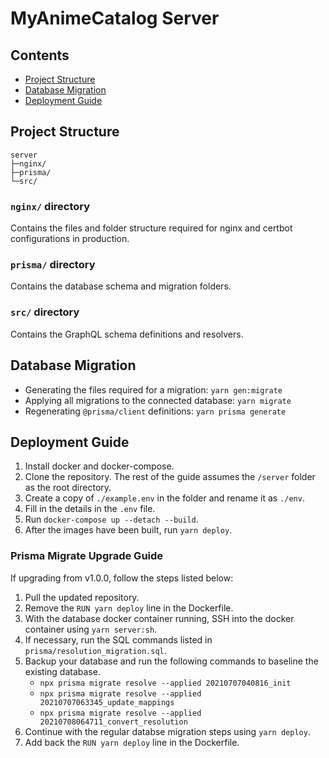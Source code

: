 # MyAnimeCatalog Server

## Contents

- [Project Structure](#project-structure)
- [Database Migration](#database-migration)
- [Deployment Guide](#deployment-guide)

## Project Structure

```
server
├─nginx/
├─prisma/
└─src/
```

### `nginx/` directory

Contains the files and folder structure required for nginx and certbot configurations in production.

### `prisma/` directory

Contains the database schema and migration folders.

### `src/` directory

Contains the GraphQL schema definitions and resolvers.

## Database Migration

- Generating the files required for a migration: `yarn gen:migrate`
- Applying all migrations to the connected database: `yarn migrate`
- Regenerating `@prisma/client` definitions: `yarn prisma generate`

## Deployment Guide

1. Install docker and docker-compose.
1. Clone the repository. The rest of the guide assumes the `/server` folder as the root directory.
1. Create a copy of `./example.env` in the folder and rename it as `./env`.
1. Fill in the details in the `.env` file.
1. Run `docker-compose up --detach --build`.
1. After the images have been built, run `yarn deploy`.

### Prisma Migrate Upgrade Guide

If upgrading from v1.0.0, follow the steps listed below: 
1. Pull the updated repository.
1. Remove the `RUN yarn deploy` line in the Dockerfile.
1. With the database docker container running, SSH into the docker container using `yarn server:sh`.
1. If necessary, run the SQL commands listed in `prisma/resolution_migration.sql`.
1. Backup your database and run the following commands to baseline the existing database.
   - `npx prisma migrate resolve --applied 20210707040816_init`
   - `npx prisma migrate resolve --applied 20210707063345_update_mappings`
   - `npx prisma migrate resolve --applied 20210708064711_convert_resolution`
1. Continue with the regular databse migration steps using `yarn deploy`.
1. Add back the `RUN yarn deploy` line in the Dockerfile.

